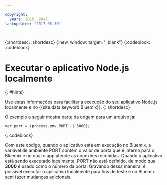 ```yaml
---

copyright:
  years: 2015, 2017
lastupdated: "2017-05-30"

---
```


{:shortdesc: .shortdesc}
{:new_window: target="_blank"}
{:codeblock: .codeblock}


# Executar o aplicativo Node.js localmente
{: #hints}

Use estas informações para facilitar a execução do seu aplicativo Node.js localmente e no {{site.data.keyword.Bluemix}}.
{: shortdesc}

O exemplo a seguir mostra parte da origem para um arquivo **js**:
```
var port = (process.env.PORT || 3000);
```
{: codeblock}

Com este código, quando o aplicativo está em execução no Bluemix, a variável de ambiente PORT contém o valor de porta que é interno para o Bluemix e no qual o app atende as conexões recebidas. Quando o
aplicativo está sendo executado localmente, PORT não está definido, de modo que **3000** é
usado como o número da porta. Gravando dessa maneira, é possível executar o aplicativo localmente para fins de teste e no Bluemix sem fazer mudanças adicionais.
